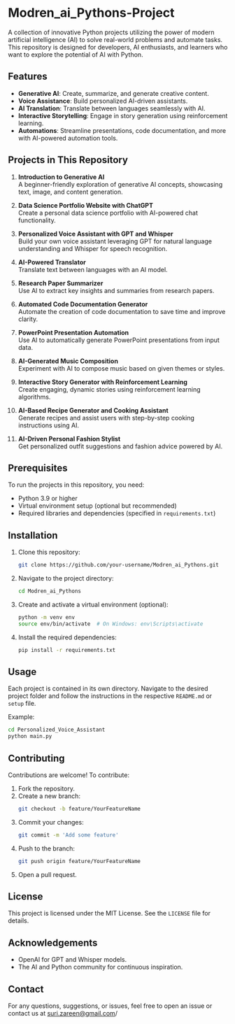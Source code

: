 # Modren_ai_Pythons-Project
A collection of innovative Python projects utilizing the power of modern artificial intelligence (AI) to solve real-world problems and automate tasks. This repository is designed for developers, AI enthusiasts, and learners who want to explore the potential of AI with Python.

## Features
- **Generative AI**: Create, summarize, and generate creative content.
- **Voice Assistance**: Build personalized AI-driven assistants.
- **AI Translation**: Translate between languages seamlessly with AI.
- **Interactive Storytelling**: Engage in story generation using reinforcement learning.
- **Automations**: Streamline presentations, code documentation, and more with AI-powered automation tools.

## Projects in This Repository

1. **Introduction to Generative AI**  
   A beginner-friendly exploration of generative AI concepts, showcasing text, image, and content generation.

2. **Data Science Portfolio Website with ChatGPT**  
   Create a personal data science portfolio with AI-powered chat functionality.

3. **Personalized Voice Assistant with GPT and Whisper**  
   Build your own voice assistant leveraging GPT for natural language understanding and Whisper for speech recognition.

4. **AI-Powered Translator**  
   Translate text between languages with an AI model.

5. **Research Paper Summarizer**  
   Use AI to extract key insights and summaries from research papers.

6. **Automated Code Documentation Generator**  
   Automate the creation of code documentation to save time and improve clarity.

7. **PowerPoint Presentation Automation**  
   Use AI to automatically generate PowerPoint presentations from input data.

8. **AI-Generated Music Composition**  
   Experiment with AI to compose music based on given themes or styles.

9. **Interactive Story Generator with Reinforcement Learning**  
   Create engaging, dynamic stories using reinforcement learning algorithms.

10. **AI-Based Recipe Generator and Cooking Assistant**  
    Generate recipes and assist users with step-by-step cooking instructions using AI.

11. **AI-Driven Personal Fashion Stylist**  
    Get personalized outfit suggestions and fashion advice powered by AI.

## Prerequisites
To run the projects in this repository, you need:
- Python 3.9 or higher
- Virtual environment setup (optional but recommended)
- Required libraries and dependencies (specified in `requirements.txt`)

## Installation
1. Clone this repository:
   ```bash
   git clone https://github.com/your-username/Modren_ai_Pythons.git
   ```
2. Navigate to the project directory:
   ```bash
   cd Modren_ai_Pythons
   ```
3. Create and activate a virtual environment (optional):
   ```bash
   python -m venv env
   source env/bin/activate  # On Windows: env\Scripts\activate
   ```
4. Install the required dependencies:
   ```bash
   pip install -r requirements.txt
   ```

## Usage
Each project is contained in its own directory. Navigate to the desired project folder and follow the instructions in the respective `README.md` or `setup` file.

Example:
```bash
cd Personalized_Voice_Assistant
python main.py
```

## Contributing
Contributions are welcome! To contribute:
1. Fork the repository.
2. Create a new branch:
   ```bash
   git checkout -b feature/YourFeatureName
   ```
3. Commit your changes:
   ```bash
   git commit -m 'Add some feature'
   ```
4. Push to the branch:
   ```bash
   git push origin feature/YourFeatureName
   ```
5. Open a pull request.

## License
This project is licensed under the MIT License. See the `LICENSE` file for details.

## Acknowledgements
- OpenAI for GPT and Whisper models.
- The AI and Python community for continuous inspiration.

## Contact
For any questions, suggestions, or issues, feel free to open an issue or contact us at suri.zareen@gmail.com/
